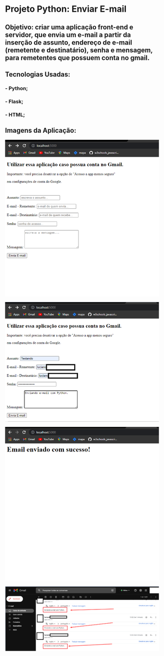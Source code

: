 # Projeto Python: Enviar E-mail

## Objetivo: criar uma aplicação front-end e servidor, que envia um e-mail a partir da inserção de assunto, endereço de e-mail (remetente e destinatário), senha e mensagem, para remetentes que possuem conta no gmail.

## Tecnologias Usadas:

### - Python;

### - Flask;

### - HTML;

## Imagens da Aplicação:

![alt text](https://github.com/lucianonevesln/python-enviar-email-gmail/blob/main/static/Screenshot_1.png)

![alt text](https://github.com/lucianonevesln/python-enviar-email-gmail/blob/main/static/Screenshot_2.png)

![alt text](https://github.com/lucianonevesln/python-enviar-email-gmail/blob/main/static/Screenshot_3.png)

![alt text](https://github.com/lucianonevesln/python-enviar-email-gmail/blob/main/static/Screenshot_4.png)